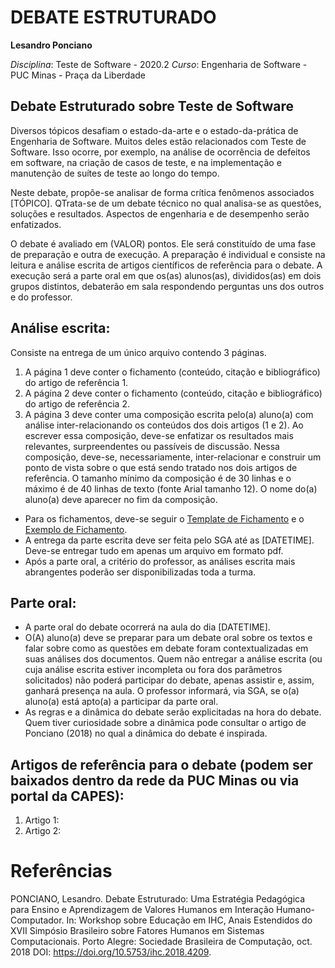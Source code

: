 # DEBATE ESTRUTURADO

__Lesandro Ponciano__

_Disciplina_: Teste de Software - 2020.2
_Curso_: Engenharia de Software - PUC Minas - Praça da Liberdade


## Debate Estruturado sobre Teste de Software

Diversos tópicos desafiam o estado-da-arte e o estado-da-prática de Engenharia de Software. Muitos deles estão relacionados com Teste de Software. Isso ocorre, por exemplo, na análise de ocorrência de defeitos em software, na criação de casos de teste, e na implementação e manutenção de suítes de teste ao longo do tempo.

Neste debate, propõe-se analisar de forma crítica fenômenos associados [TÓPICO]. QTrata-se de um debate técnico no qual analisa-se as questões, soluções e resultados. Aspectos de engenharia e de desempenho serão enfatizados.

O debate é avaliado em (VALOR) pontos. Ele será constituído de uma fase de preparação e outra de execução. A preparação é individual e consiste na leitura e análise escrita de artigos científicos de referência para o debate. A execução será a parte oral em que os(as) alunos(as), divididos(as) em dois grupos distintos, debaterão em sala respondendo perguntas uns dos outros e do professor.

## Análise escrita: 

Consiste na entrega de um único arquivo contendo 3 páginas.
1. A página 1 deve conter o fichamento (conteúdo, citação e bibliográfico) do artigo de referência 1.
1. A página 2 deve conter o fichamento (conteúdo, citação e bibliográfico) do artigo de referência 2.
1. A página 3 deve conter uma composição escrita pelo(a) aluno(a) com análise inter-relacionando os conteúdos dos dois artigos (1 e 2). Ao escrever essa composição, deve-se enfatizar os resultados mais relevantes, surpreendentes ou passíveis de discussão. Nessa composição, deve-se, necessariamente, inter-relacionar e construir um ponto de vista sobre o que está sendo tratado nos dois artigos de referência. O tamanho mínimo da composição é de 30 linhas e o 
máximo é de 40 linhas de texto (fonte Arial tamanho 12). O nome do(a) aluno(a) deve aparecer no fim da composição.

* Para os fichamentos, deve-se seguir o [Template de Fichamento](ModeloFichamentoVE.docx) e o [Exemplo de Fichamento](ExemploFichamentoVE.pdf).
* A entrega da parte escrita deve ser feita pelo SGA até as [DATETIME]. Deve-se entregar tudo em apenas um arquivo em formato pdf.
* Após a parte oral, a critério do professor, as análises escrita mais abrangentes poderão ser disponibilizadas toda a turma.

## Parte oral:
* A parte oral do debate ocorrerá na aula do dia [DATETIME].
* O(A) aluno(a) deve se preparar para um debate oral sobre os textos e falar sobre como as questões em debate foram contextualizadas em suas análises dos documentos. Quem não entregar a análise escrita (ou cuja análise escrita estiver incompleta ou fora dos parâmetros solicitados) não poderá participar do debate, apenas assistir e, assim, ganhará presença na
aula. O professor informará, via SGA, se o(a) aluno(a) está apto(a) a participar da parte oral.
* As regras e a dinâmica do debate serão explicitadas na hora do debate. Quem tiver curiosidade sobre a dinâmica pode consultar o artigo de Ponciano (2018) no qual a dinâmica do debate é inspirada.

## Artigos de referência para o debate (podem ser baixados dentro da rede da PUC Minas ou via portal da CAPES):
1. Artigo 1: 
2. Artigo 2:


# Referências

PONCIANO, Lesandro. Debate Estruturado: Uma Estratégia Pedagógica para Ensino e Aprendizagem de Valores Humanos em Interação Humano-Computador. In: Workshop sobre Educação em IHC, Anais Estendidos do XVII Simpósio Brasileiro sobre Fatores Humanos em Sistemas Computacionais. Porto Alegre: Sociedade Brasileira de Computação, oct. 2018 DOI: https://doi.org/10.5753/ihc.2018.4209.